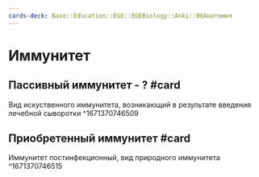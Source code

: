 ```yaml
---
cards-deck: Base::Education::EGE::EGEBiology::Anki::06Анатомия
---
```


# Иммунитет

## Пассивный иммунитет - ? #card 
Вид искуственного иммунитета, возникающий в результате введения лечебной сыворотки
^1671370746509

## Приобретенный иммунитет #card 
Иммунитет постинфекционный, вид природного иммунитета 
^1671370746515

